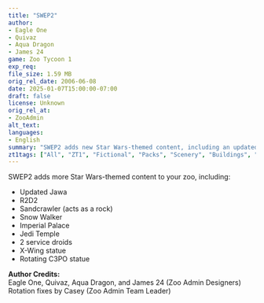 ```yaml
---
title: "SWEP2"
author: 
- Eagle One
- Quivaz
- Aqua Dragon
- James 24
game: Zoo Tycoon 1
exp_req:
file_size: 1.59 MB
orig_rel_date: 2006-06-08
date: 2025-01-07T15:00:00-07:00
draft: false
license: Unknown
orig_rel_at: 
- ZooAdmin
alt_text: 
languages:
- English
summary: "SWEP2 adds new Star Wars-themed content, including an updated Jawa, R2D2, Sandcrawler, and various statues and buildings."
zt1tags: ["All", "ZT1", "Fictional", "Packs", "Scenery", "Buildings", "Animals", "Objects", "Statues"]
---
```


SWEP2 adds more Star Wars-themed content to your zoo, including:  
- Updated Jawa  
- R2D2  
- Sandcrawler (acts as a rock)  
- Snow Walker  
- Imperial Palace  
- Jedi Temple  
- 2 service droids  
- X-Wing statue  
- Rotating C3PO statue  

**Author Credits:**  
Eagle One, Quivaz, Aqua Dragon, and James 24 (Zoo Admin Designers)  
Rotation fixes by Casey (Zoo Admin Team Leader)
